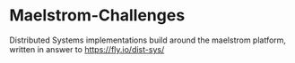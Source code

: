 # Maelstrom-Challenges
Distributed Systems implementations build around the maelstrom platform, written in answer to https://fly.io/dist-sys/
